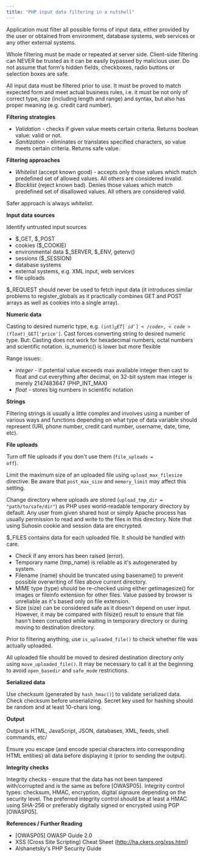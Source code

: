 ```yaml
---
title: "PHP input data filtering in a nutshell"
---
```


Application must filter all possible forms of input data, either provided by the user or obtained from environment, database systems, web services or any other external systems.

Whole filtering must be made or repeated at server side. Client-side filtering can NEVER be trusted as it can be easily bypassed by malicious user. Do not assume that form's hidden fields, checkboxes, radio buttons or selection boxes are safe.

All input data must be filtered prior to use. It must be proved to match expected form and meet actual business rules, i.e. it must be not only of  correct type, size (including length and range) and syntax, but also has proper meaning (e.g. credit card number).

**Filtering strategies**

* *Validation* - checks if given value meets certain criteria. Returns boolean value: valid or not.
* *Sanitization* - eliminates or translates specified characters, so value meets certain criteria. Returns safe value.

**Filtering approaches**

* *Whitelist* (accept known good) - accepts only those values which match predefined set of allowed values. All others are considered invalid. 
* *Blacklist* (reject known bad). Denies those values which match predefined set of disallowed values. All others are considered valid.
	
Safer approach is always *whitelist*.

**Input data sources**

Identify untrusted input sources

* $_GET, $_POST
* cookies ($_COOKIE)
* environmental data $_SERVER, $_ENV, getenv()
* sessions ($_SESSION)
* database systems
* external systems, e.g. XML input, web services
* file uploads

$_REQUEST should never be used to fetch input data (it introduces similar problems to register_globals as it practically combines GET and POST arrays as well as cookies into a single array).

**Numeric data**

Casting to desired numeric type, e.g. <code>(int)$_GET['id']</code>, <code>(float)$_GET['price']</code>. Cast forces converting string to desired numeric type. But: Casting does not work for hexadecimal numbers, octal numbers and scientific
notation. is_numeric() is lower but more flexible

Range issues:
* *integer* - if potential value exceeds max available integer then cast to float and cut everything after decimal, on 32-bit system max integer is merely 2147483647 (PHP_INT_MAX)
* *float* - stores big numbers in scientific notation

**Strings**

Filtering strings is usually a little complex and involves using a number of various ways and functions depending on what type of data variable should represent (URI, phone number, credit card number, username, date, time, etc).

**File uploads**

Turn off file uploads if you don't use them (<code>file_uploads = off</code>).

Limit the maximum size of an uploaded file using <code>upload_max_filesize</code> directive. Be aware that <code>post_max_size</code> and <code>memory_limit</code> may affect this setting.
 
Change directory where uploads are stored (<code>upload_tmp_dir = "path/to/safe/dir"</code>) as PHP uses world-readable temporary directory by default. Any user from given shared host or simply Apache process has usually permission to read and write to the files in this directory. Note that using Suhosin cookie and session data are encrypted.

$_FILES contains data for each uploaded file. It should be handled with care.

- Check if any errors has been raised (error).
- Temporary name (tmp_name) is reliable as it's autogenerated by system.
- Filename (name) should be truncated using basename() to prevent possible overwriting of files above current directory.
- MIME type (type) should be re-checked using either getimagesize() for images or fileinfo extension for other files. Value passed by browser is unreliable as it's based only on file extension.
- Size (size) can be considered safe as it doesn't depend on user input. However, it may be compared with filsize() result to ensure that file hasn't been corrupted while waiting in temporary directory or during moving to destination directory. 

Prior to filtering anything, use <code>is_uploaded_file()</code> to check whether file was actually uploaded.

All uploaded file should be moved to desired destination directory only using <code>move_uploaded_file()</code>. It may be necessary to call it at the beginning to avoid
<code>open_basedir</code> and <code>safe_mode</code> restrictions.

**Serialized data**

Use checksum (generated by <code>hash_hmac()</code>) to validate serialized data. Check checksum before unserializing. Secret key used for hashing should be random and at least 10-chars long.

**Output**

Output is HTML, JavaScript, JSON, databases, XML, feeds, shell commands, etc/

Ensure you escape (and encode special characters into corresponding HTML entities) all data before displaying it (prior to sending the output).

**Integrity checks**

Integrity checks - ensure that the data has not been tampered with/corrupted and is the same as before [OWASP05]. Integrity control types: checksum, HMAC, encryption, digital signaure depending on the security level. The preferred integrity control should be at least a HMAC using SHA-256 or preferably digitally signed or encrypted using PGP [OWASP05].


**References / Further Reading**

- [OWASP05] OWASP Guide 2.0
- XSS (Cross Site Scripting) Cheat Sheet (http://ha.ckers.org/xss.html)
- Alshanetsky's PHP Security Guide

